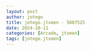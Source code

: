 ```yaml
---
layout: post
author: jotego
title: jotego.jtxmen - 5807525
date: 2024-10-11
categories: [Arcade, jtxmen]
tags: [jotego.jtxmen]
---
```



